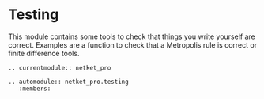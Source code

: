 # Testing

This module contains some tools to check that things you write yourself are correct. 
Examples are a function to check that a Metropolis rule is correct or finite difference tools. 


```{eval-rst}
.. currentmodule:: netket_pro

.. automodule:: netket_pro.testing
   :members:

```
